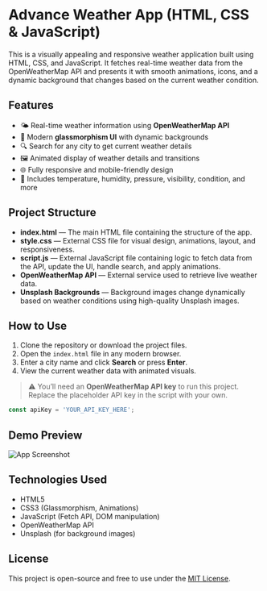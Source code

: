 # Advance Weather App (HTML, CSS & JavaScript)

This is a visually appealing and responsive weather application built using HTML, CSS, and JavaScript. It fetches real-time weather data from the OpenWeatherMap API and presents it with smooth animations, icons, and a dynamic background that changes based on the current weather condition.

## Features

* 🌤️ Real-time weather information using **OpenWeatherMap API**
* 🎨 Modern **glassmorphism UI** with dynamic backgrounds
* 🔍 Search for any city to get current weather details
* 🖼️ Animated display of weather details and transitions
* 🌐 Fully responsive and mobile-friendly design
* 🎯 Includes temperature, humidity, pressure, visibility, condition, and more

## Project Structure

* **index.html** — The main HTML file containing the structure of the app.
* **style.css** — External CSS file for visual design, animations, layout, and responsiveness.
* **script.js** — External JavaScript file containing logic to fetch data from the API, update the UI, handle search, and apply animations.
* **OpenWeatherMap API** — External service used to retrieve live weather data.
* **Unsplash Backgrounds** — Background images change dynamically based on weather conditions using high-quality Unsplash images.

## How to Use

1. Clone the repository or download the project files.
2. Open the `index.html` file in any modern browser.
3. Enter a city name and click **Search** or press **Enter**.
4. View the current weather data with animated visuals.

> ⚠️ You’ll need an **OpenWeatherMap API key** to run this project. Replace the placeholder API key in the script with your own.

```javascript
const apiKey = 'YOUR_API_KEY_HERE';
```

## Demo Preview

![App Screenshot](https://user-images.githubusercontent.com/screenshot.jpeg)

## Technologies Used

* HTML5
* CSS3 (Glassmorphism, Animations)
* JavaScript (Fetch API, DOM manipulation)
* OpenWeatherMap API
* Unsplash (for background images)

## License

This project is open-source and free to use under the [MIT License](LICENSE).

